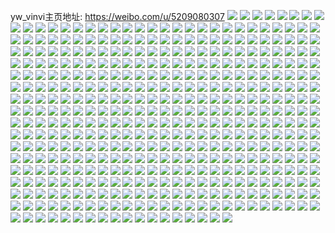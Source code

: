 yw_vinvi主页地址: https://weibo.com/u/5209080307 
![](https://wx4.sinaimg.cn/mw2000/005GwLKjly1h95xe9ei0hj30uk6cx1l0.jpg) 
![](https://wx4.sinaimg.cn/mw2000/005GwLKjly1h95xfdhekcj32c03401kz.jpg) 
![](https://wx4.sinaimg.cn/mw2000/005GwLKjly1h95xf1c17dj31sc2ds7wi.jpg) 
![](https://wx4.sinaimg.cn/mw2000/005GwLKjly1h95xf4k4n6j33402c0kjn.jpg) 
![](https://wx4.sinaimg.cn/mw2000/005GwLKjly1h95xf64nfpj323u2t41ky.jpg) 
![](https://wx4.sinaimg.cn/mw2000/005GwLKjly1h95xf9eo47j324i2u04qq.jpg) 
![](https://wx4.sinaimg.cn/mw2000/005GwLKjly1h95xh2mxsqj32c0340kjm.jpg) 
![](https://wx4.sinaimg.cn/mw2000/005GwLKjly1h92dekl23pj30yi22ok9l.jpg) 
![](https://wx4.sinaimg.cn/mw2000/005GwLKjly1h91ztafeq7j31400u01b9.jpg) 
![](https://wx4.sinaimg.cn/mw2000/005GwLKjly1h91to54nexj30yi22oanz.jpg) 
![](https://wx4.sinaimg.cn/mw2000/005GwLKjly1h8v9ncc8gbj30u00qy166.jpg) 
![](https://wx4.sinaimg.cn/mw2000/005GwLKjly1h8t997jvv1j30ty0wrq61.jpg) 
![](https://wx4.sinaimg.cn/mw2000/005GwLKjly1h8oo6saip1j30yi22onbw.jpg) 
![](https://wx4.sinaimg.cn/mw2000/005GwLKjly1h8oo6t1gn0j30yi22ok51.jpg) 
![](https://wx4.sinaimg.cn/mw2000/005GwLKjly1h8oo6uuw1fj30yi22otnb.jpg) 
![](https://wx4.sinaimg.cn/mw2000/005GwLKjly1h8oo6u39q6j30yi22o7p0.jpg) 
![](https://wx4.sinaimg.cn/mw2000/005GwLKjly1h8mb4joc2kj30yi22oe21.jpg) 
![](https://wx4.sinaimg.cn/mw2000/005GwLKjly1h8mb5cqsecj317c0jhdmu.jpg) 
![](https://wx4.sinaimg.cn/mw2000/005GwLKjly1h8jthp1n3cj30yi22onfl.jpg) 
![](https://wx4.sinaimg.cn/mw2000/005GwLKjly1h8jlm7u719j30yi2dctjn.jpg) 
![](https://wx4.sinaimg.cn/mw2000/005GwLKjly1h8iwyxxrnmj30k00zk0y6.jpg) 
![](https://wx4.sinaimg.cn/mw2000/005GwLKjly1h8ixqcrxf6j30w616wna4.jpg) 
![](https://wx4.sinaimg.cn/mw2000/005GwLKjly1h8ixo06ullj32512pg4qq.jpg) 
![](https://wx4.sinaimg.cn/mw2000/005GwLKjly1h8h6jg01nkj30yi22owzn.jpg) 
![](https://wx4.sinaimg.cn/mw2000/005GwLKjly1h8d2b6zx3wj30yi22ohdu.jpg) 
![](https://wx4.sinaimg.cn/mw2000/005GwLKjly1h8d2c5y3iqj30yi22okjl.jpg) 
![](https://wx4.sinaimg.cn/mw2000/005GwLKjly1h8d2bla5sxj30yi22onpd.jpg) 
![](https://wx4.sinaimg.cn/mw2000/005GwLKjly1h8d2dthh9mj30yi22o4qq.jpg) 
![](https://wx4.sinaimg.cn/mw2000/005GwLKjly1h8d2er8ougj30yi22o4qp.jpg) 
![](https://wx4.sinaimg.cn/mw2000/005GwLKjly1h8d2f9ljzuj30yi22o7wh.jpg) 
![](https://wx4.sinaimg.cn/mw2000/005GwLKjly1h8bgiqtjm3j30yi22oqpa.jpg) 
![](https://wx4.sinaimg.cn/mw2000/005GwLKjly1h8ajirdharj30yi22o7m0.jpg) 
![](https://wx4.sinaimg.cn/mw2000/005GwLKjly1h89f0yq7n5j344r2syb2f.jpg) 
![](https://wx4.sinaimg.cn/mw2000/005GwLKjly1h89dy6eeeuj30yi0j2wo2.jpg) 
![](https://wx4.sinaimg.cn/mw2000/005GwLKjly1h89dy6qfaej30yi0j2q91.jpg) 
![](https://wx4.sinaimg.cn/mw2000/005GwLKjly1h89dy72q5mj30na0il0wg.jpg) 
![](https://wx4.sinaimg.cn/mw2000/005GwLKjly1h89evodpi3j32021vznpd.jpg) 
![](https://wx4.sinaimg.cn/mw2000/005GwLKjly1h89ewo38zzj34mo3344qv.jpg) 
![](https://wx4.sinaimg.cn/mw2000/005GwLKjly1h88e4potf2j31400u0dw4.jpg) 
![](https://wx4.sinaimg.cn/mw2000/005GwLKjly1h88e4iptv3j32c03404qr.jpg) 
![](https://wx4.sinaimg.cn/mw2000/005GwLKjly1h86w5n4307j32c0340nph.jpg) 
![](https://wx4.sinaimg.cn/mw2000/005GwLKjly1h86ri7zmuxj32c0340u10.jpg) 
![](https://wx4.sinaimg.cn/mw2000/005GwLKjly1h86riyqft9j32c0340x6s.jpg) 
![](https://wx4.sinaimg.cn/mw2000/005GwLKjly1h86rihyh5aj32c0340kjm.jpg) 
![](https://wx4.sinaimg.cn/mw2000/005GwLKjly1h86rkekiaej32c0340b2d.jpg) 
![](https://wx4.sinaimg.cn/mw2000/005GwLKjly1h86rjmlw1uj32c0340qv8.jpg) 
![](https://wx4.sinaimg.cn/mw2000/005GwLKjly1h86vgsn4muj30u01407cx.jpg) 
![](https://wx4.sinaimg.cn/mw2000/005GwLKjly1h84i0g9r0xj31400u0dl1.jpg) 
![](https://wx4.sinaimg.cn/mw2000/005GwLKjly1h82jcawqp5j32dc35sb2a.jpg) 
![](https://wx4.sinaimg.cn/mw2000/005GwLKjly1h82je2kg3pj30u01hj13e.jpg) 
![](https://wx4.sinaimg.cn/mw2000/005GwLKjly1h82k7vkhpij30u01sxwky.jpg) 
![](https://wx4.sinaimg.cn/mw2000/005GwLKjly1h82jcnd41yj30yi22o1f8.jpg) 
![](https://wx4.sinaimg.cn/mw2000/005GwLKjly1h82khmmqr5j30yi22odyp.jpg) 
![](https://wx4.sinaimg.cn/mw2000/005GwLKjly1h82jcp4qkzj30yi0j8dlk.jpg) 
![](https://wx4.sinaimg.cn/mw2000/005GwLKjly1h824apcf9uj30u01sxtfo.jpg) 
![](https://wx4.sinaimg.cn/mw2000/005GwLKjly1h81k49olyij30yi22ox6p.jpg) 
![](https://wx4.sinaimg.cn/mw2000/005GwLKjly1h81k45bkd0j30yi22ox6p.jpg) 
![](https://wx4.sinaimg.cn/mw2000/005GwLKjly1h81k45uijxj30yi0nkq8f.jpg) 
![](https://wx4.sinaimg.cn/mw2000/005GwLKjly1h81k411halj30yi1czjxv.jpg) 
![](https://wx4.sinaimg.cn/mw2000/005GwLKjly1h815mfuvyvj30yi22onaz.jpg) 
![](https://wx4.sinaimg.cn/mw2000/005GwLKjly1h815imbo49j30pk1ej7wh.jpg) 
![](https://wx4.sinaimg.cn/mw2000/005GwLKjly1h815iixiscj30sp1uxx6p.jpg) 
![](https://wx4.sinaimg.cn/mw2000/005GwLKjly1h815md14sgj30yi0bsq60.jpg) 
![](https://wx4.sinaimg.cn/mw2000/005GwLKjly1h7ppxj9zgbj31ul2zrnpd.jpg) 
![](https://wx4.sinaimg.cn/mw2000/005GwLKjly1h72pljl5oqj32c0340dvx.jpg) 
![](https://wx4.sinaimg.cn/mw2000/005GwLKjly1h6wygdctr7j30yi22o7jz.jpg) 
![](https://wx4.sinaimg.cn/mw2000/005GwLKjly1h6wygcricnj30u00hvad3.jpg) 
![](https://wx4.sinaimg.cn/mw2000/005GwLKjly1h6sa52b5a9j336c2bkx6r.jpg) 
![](https://wx4.sinaimg.cn/mw2000/005GwLKjly1h6sa5h5dluj336b2aikjn.jpg) 
![](https://wx4.sinaimg.cn/mw2000/005GwLKjly1h6sa5otbk1j336c2haaoc.jpg) 
![](https://wx4.sinaimg.cn/mw2000/005GwLKjly1h6sa5va23yj336b2jcqv7.jpg) 
![](https://wx4.sinaimg.cn/mw2000/005GwLKjly1h6sa63m2z4j336b2fsgwv.jpg) 
![](https://wx4.sinaimg.cn/mw2000/005GwLKjly1h6sa69025zj324836c7wj.jpg) 
![](https://wx4.sinaimg.cn/mw2000/005GwLKjly1h6re7k5xuej34mo334nph.jpg) 
![](https://wx4.sinaimg.cn/mw2000/005GwLKjly1h6re7gywjvj33344mob2c.jpg) 
![](https://wx4.sinaimg.cn/mw2000/005GwLKjly1h6re8e0l2jj30u0140gnn.jpg) 
![](https://wx4.sinaimg.cn/mw2000/005GwLKjly1h6re8254sgj32c0340x6q.jpg) 
![](https://wx4.sinaimg.cn/mw2000/005GwLKjly1h6qo2pxl3dj336b25cb2b.jpg) 
![](https://wx4.sinaimg.cn/mw2000/005GwLKjly1h6qo2jg4t3j31sc2dsn7e.jpg) 
![](https://wx4.sinaimg.cn/mw2000/005GwLKjly1h6qo2m6zwqj33344mox6r.jpg) 
![](https://wx4.sinaimg.cn/mw2000/005GwLKjly1h64wg0ay13j30yi22onf0.jpg) 
![](https://wx4.sinaimg.cn/mw2000/005GwLKjly1h645g4vd9aj30u01400vj.jpg) 
![](https://wx4.sinaimg.cn/mw2000/005GwLKjly1h645edyegyj31o0280q6m.jpg) 
![](https://wx4.sinaimg.cn/mw2000/005GwLKjly1h645eeof1mj32801o07wh.jpg) 
![](https://wx4.sinaimg.cn/mw2000/005GwLKjly1h645gt7976j31400u0jvq.jpg) 
![](https://wx4.sinaimg.cn/mw2000/005GwLKjly1h645ekyk4yj323u35stg8.jpg) 
![](https://wx4.sinaimg.cn/mw2000/005GwLKjly1h645hlig8pj31400u0n9e.jpg) 
![](https://wx4.sinaimg.cn/mw2000/005GwLKjly1h63tnfbr37j31be0zk7ky.jpg) 
![](https://wx4.sinaimg.cn/mw2000/005GwLKjly1h63tnyue2mj33402c0x6s.jpg) 
![](https://wx4.sinaimg.cn/mw2000/005GwLKjly1h63toe8v9zj32801o0ajk.jpg) 
![](https://wx4.sinaimg.cn/mw2000/005GwLKjly1h63topwdblj34mo334hdt.jpg) 
![](https://wx4.sinaimg.cn/mw2000/005GwLKjly1h63tow636wj33344mokjq.jpg) 
![](https://wx4.sinaimg.cn/mw2000/005GwLKjly1h63toy1llij324836cgry.jpg) 
![](https://wx4.sinaimg.cn/mw2000/005GwLKjly1h63tp3ijncj32c03404qp.jpg) 
![](https://wx4.sinaimg.cn/mw2000/005GwLKjly1h5yeqtf12dj30q11g10td.jpg) 
![](https://wx4.sinaimg.cn/mw2000/005GwLKjly1h5wy4qr3w9j31o02you0x.jpg) 
![](https://wx4.sinaimg.cn/mw2000/005GwLKjly1h5uxr40wa1j32ds1scnpd.jpg) 
![](https://wx4.sinaimg.cn/mw2000/005GwLKjly1h5uxr57frqj32ds1sc1kx.jpg) 
![](https://wx4.sinaimg.cn/mw2000/005GwLKjly1h5uxr6tcayj32ds1scnpd.jpg) 
![](https://wx4.sinaimg.cn/mw2000/005GwLKjly1h5uxr8i97xj32ds1scqv5.jpg) 
![](https://wx4.sinaimg.cn/mw2000/005GwLKjly1h5trh47duyj30tw1mpjxu.jpg) 
![](https://wx4.sinaimg.cn/mw2000/005GwLKjly1h5tr8d8rt7j30u01d4498.jpg) 
![](https://wx4.sinaimg.cn/mw2000/005GwLKjly1h5tr8zz4ovj31jk15pdv5.jpg) 
![](https://wx4.sinaimg.cn/mw2000/005GwLKjly1h5tr9ghd8oj30u0140wpu.jpg) 
![](https://wx4.sinaimg.cn/mw2000/005GwLKjly1h5tgcznev5j31o02yokjl.jpg) 
![](https://wx4.sinaimg.cn/mw2000/005GwLKjly1h5sa0acyhcj30pg0zutcq.jpg) 
![](https://wx4.sinaimg.cn/mw2000/005GwLKjly1h5nw4u7dz6j32c0340b2c.jpg) 
![](https://wx4.sinaimg.cn/mw2000/005GwLKjly1h5jda7t77aj32c0340npf.jpg) 
![](https://wx4.sinaimg.cn/mw2000/005GwLKjly1h5i4if58qjj30u01hcqdy.jpg) 
![](https://wx4.sinaimg.cn/mw2000/005GwLKjly1h5hjrmep0pj30yi22okjl.jpg) 
![](https://wx4.sinaimg.cn/mw2000/005GwLKjgy1h5eu47gs8uj32801o0tva.jpg) 
![](https://wx4.sinaimg.cn/mw2000/005GwLKjgy1h5eu48pb43j32801o04qp.jpg) 
![](https://wx4.sinaimg.cn/mw2000/005GwLKjgy1h5eu4bm5cvj32801o04px.jpg) 
![](https://wx4.sinaimg.cn/mw2000/005GwLKjgy1h5eu49p80tj32801o0b29.jpg) 
![](https://wx4.sinaimg.cn/mw2000/005GwLKjgy1h5eu468q33j32yi1d81kx.jpg) 
![](https://wx4.sinaimg.cn/mw2000/005GwLKjgy1h5eu4alwmxj32801o0no0.jpg) 
![](https://wx4.sinaimg.cn/mw2000/005GwLKjgy1h5eu4d2m92j32yo1o0qv5.jpg) 
![](https://wx4.sinaimg.cn/mw2000/005GwLKjly1h52ouygy19j30yi22oaqw.jpg) 
![](https://wx4.sinaimg.cn/mw2000/005GwLKjly1h52oux76krj30yi22oapw.jpg) 
![](https://wx4.sinaimg.cn/mw2000/005GwLKjly1h50m9y7pv5j30yi22o1dl.jpg) 
![](https://wx4.sinaimg.cn/mw2000/005GwLKjly1h50m9zu3o6j30yi22oauy.jpg) 
![](https://wx4.sinaimg.cn/mw2000/005GwLKjly1h50ggidz1dj30tz14un4l.jpg) 
![](https://wx4.sinaimg.cn/mw2000/005GwLKjly1h4yheyrn8xj334023fe83.jpg) 
![](https://wx4.sinaimg.cn/mw2000/005GwLKjly1h4yhewrcclj32c0340u0y.jpg) 
![](https://wx4.sinaimg.cn/mw2000/005GwLKjly1h4yhfa1q9mj33402c0b2c.jpg) 
![](https://wx4.sinaimg.cn/mw2000/005GwLKjly1h4yhf1427pj33402c0qv7.jpg) 
![](https://wx4.sinaimg.cn/mw2000/005GwLKjly1h4yhiyd09hj30mi0rwgs2.jpg) 
![](https://wx4.sinaimg.cn/mw2000/005GwLKjly1h4yhfcdl8yj323h313b2a.jpg) 
![](https://wx4.sinaimg.cn/mw2000/005GwLKjly1h4vll66rnzj30yi22o7wi.jpg) 
![](https://wx4.sinaimg.cn/mw2000/005GwLKjly1h4kao6igjfj30yi22onja.jpg) 
![](https://wx4.sinaimg.cn/mw2000/005GwLKjly1h4kao7whe2j30yi22ox1o.jpg) 
![](https://wx4.sinaimg.cn/mw2000/005GwLKjly1h4gv4sb678j30yi22oawy.jpg) 
![](https://wx4.sinaimg.cn/mw2000/005GwLKjgy1h3vb8nbd0wj33402c0npe.jpg) 
![](https://wx4.sinaimg.cn/mw2000/005GwLKjgy1h3ksvoekebj32c033yb2a.jpg) 
![](https://wx4.sinaimg.cn/mw2000/005GwLKjgy1h3kssompvlj311o0qsto6.jpg) 
![](https://wx4.sinaimg.cn/mw2000/005GwLKjgy1h3kssaoxmsj30ri0sgk18.jpg) 
![](https://wx4.sinaimg.cn/mw2000/005GwLKjgy1h3ksofkp2zj32c033yb2a.jpg) 
![](https://wx4.sinaimg.cn/mw2000/005GwLKjgy1h3ksrjzdkvj31qc182hdt.jpg) 
![](https://wx4.sinaimg.cn/mw2000/005GwLKjgy1h3ksm1cy4cj31sc2dskjl.jpg) 
![](https://wx4.sinaimg.cn/mw2000/005GwLKjgy1h3ksm4e5boj31v02hchdu.jpg) 
![](https://wx4.sinaimg.cn/mw2000/005GwLKjgy1h3ksmam6w3j31sc2ds4qq.jpg) 
![](https://wx4.sinaimg.cn/mw2000/005GwLKjgy1h3ksmd9d4mj31v02hckjm.jpg) 
![](https://wx4.sinaimg.cn/mw2000/005GwLKjgy1h3ksmjie8kj33402bykjn.jpg) 
![](https://wx4.sinaimg.cn/mw2000/005GwLKjgy1h3ksmo1gavj32c03404qq.jpg) 
![](https://wx4.sinaimg.cn/mw2000/005GwLKjgy1h3ksmqx1coj30yi22o7wi.jpg) 
![](https://wx4.sinaimg.cn/mw2000/005GwLKjgy1h3ksmt1ivcj30yi22o4qq.jpg) 
![](https://wx4.sinaimg.cn/mw2000/005GwLKjgy1h3ksmvgby6j32c0340kjm.jpg) 
![](https://wx4.sinaimg.cn/mw2000/005GwLKjly1h34rlangsnj30yi22o4qp.jpg) 
![](https://wx4.sinaimg.cn/mw2000/005GwLKjly1h32fdi5y2oj30yi22o1bi.jpg) 
![](https://wx4.sinaimg.cn/mw2000/005GwLKjly1h2t1l5rj03j30yi22onk9.jpg) 
![](https://wx4.sinaimg.cn/mw2000/005GwLKjly1h2t1l1pq3fj30yi22o7k5.jpg) 
![](https://wx4.sinaimg.cn/mw2000/005GwLKjly1h2t1l2oki0j30yi22oapl.jpg) 
![](https://wx4.sinaimg.cn/mw2000/005GwLKjly1h2t1l3sylfj30yi22oaqx.jpg) 
![](https://wx4.sinaimg.cn/mw2000/005GwLKjly1h2mrbl120zj30tw1ey125.jpg) 
![](https://wx4.sinaimg.cn/mw2000/005GwLKjly1h2mr8ddyd9j30u01sxdp9.jpg) 
![](https://wx4.sinaimg.cn/mw2000/005GwLKjly1h2mr8euj38j30u01sxh8i.jpg) 
![](https://wx4.sinaimg.cn/mw2000/005GwLKjly1h2mqzg0qnnj30u0190n70.jpg) 
![](https://wx4.sinaimg.cn/mw2000/005GwLKjly1h2mqwavfxwj333z2liqv6.jpg) 
![](https://wx4.sinaimg.cn/mw2000/005GwLKjly1h2mqwdh0f5j334022okjm.jpg) 
![](https://wx4.sinaimg.cn/mw2000/005GwLKjly1h2mqwfz5vjj31te3404qq.jpg) 
![](https://wx4.sinaimg.cn/mw2000/005GwLKjly1h2mqwikk59j322o340hdu.jpg) 
![](https://wx4.sinaimg.cn/mw2000/005GwLKjly1h2mqwlfgsmj322o340hdu.jpg) 
![](https://wx4.sinaimg.cn/mw2000/005GwLKjly1h2mqvw02jij31gw0u019p.jpg) 
![](https://wx4.sinaimg.cn/mw2000/005GwLKjly1h2mqzgsj1yj30u01907gt.jpg) 
![](https://wx4.sinaimg.cn/mw2000/005GwLKjly1h2mr493w13j30mi0u0q9e.jpg) 
![](https://wx4.sinaimg.cn/mw2000/005GwLKjly1h2mqw5m5w1j32c03404qr.jpg) 
![](https://wx4.sinaimg.cn/mw2000/005GwLKjly1h2mr4aenr7j318w0tywsm.jpg) 
![](https://wx4.sinaimg.cn/mw2000/005GwLKjly1h2iofybikoj33k02o0qv9.jpg) 
![](https://wx4.sinaimg.cn/mw2000/005GwLKjly1h2iowqbgpaj32ds1sgkjl.jpg) 
![](https://wx4.sinaimg.cn/mw2000/005GwLKjly1h2iouvq8ffj32ds1sge81.jpg) 
![](https://wx4.sinaimg.cn/mw2000/005GwLKjly1h2iofztgyqj32c0340u0x.jpg) 
![](https://wx4.sinaimg.cn/mw2000/005GwLKjly1h2b7vtxfcpj334022onpe.jpg) 
![](https://wx4.sinaimg.cn/mw2000/005GwLKjly1h29b47m199j334022o1ky.jpg) 
![](https://wx4.sinaimg.cn/mw2000/005GwLKjly1h29b0g4memj334022oqv7.jpg) 
![](https://wx4.sinaimg.cn/mw2000/005GwLKjly1h29b0irbt9j334022ou0z.jpg) 
![](https://wx4.sinaimg.cn/mw2000/005GwLKjly1h29b309t42j334022okjn.jpg) 
![](https://wx4.sinaimg.cn/mw2000/005GwLKjly1h29b0o8e1uj334022ou0z.jpg) 
![](https://wx4.sinaimg.cn/mw2000/005GwLKjly1h29b0quzedj334022ox6r.jpg) 
![](https://wx4.sinaimg.cn/mw2000/005GwLKjly1h29b0tk96cj334022ou0z.jpg) 
![](https://wx4.sinaimg.cn/mw2000/005GwLKjly1h29b0bvnewj334022ou0z.jpg) 
![](https://wx4.sinaimg.cn/mw2000/005GwLKjly1h29b0wapr0j334022ox6r.jpg) 
![](https://wx4.sinaimg.cn/mw2000/005GwLKjly1h29b12tfktj334022oqv7.jpg) 
![](https://wx4.sinaimg.cn/mw2000/005GwLKjly1h29b0yqk3sj334022oqv7.jpg) 
![](https://wx4.sinaimg.cn/mw2000/005GwLKjly1h29b10q3nfj334022oqv7.jpg) 
![](https://wx4.sinaimg.cn/mw2000/005GwLKjly1h25myccev4j322n22oqv5.jpg) 
![](https://wx4.sinaimg.cn/mw2000/005GwLKjly1h25mypixb2j3334334b2d.jpg) 
![](https://wx4.sinaimg.cn/mw2000/005GwLKjly1h25mydfenxj322n22okjl.jpg) 
![](https://wx4.sinaimg.cn/mw2000/005GwLKjly1h25myajtlij32gr2gr7wi.jpg) 
![](https://wx4.sinaimg.cn/mw2000/005GwLKjly1h25myh8nw8j334022ohdv.jpg) 
![](https://wx4.sinaimg.cn/mw2000/005GwLKjly1h25myeqwfpj324n24n4qq.jpg) 
![](https://wx4.sinaimg.cn/mw2000/005GwLKjly1h25myi5b68j31t31t4b29.jpg) 
![](https://wx4.sinaimg.cn/mw2000/005GwLKjly1h25myrfufsj32f32f3e82.jpg) 
![](https://wx4.sinaimg.cn/mw2000/005GwLKjly1h25mylbnvqj33343341l1.jpg) 
![](https://wx4.sinaimg.cn/mw2000/005GwLKjly1h25myne17oj322n22okjm.jpg) 
![](https://wx4.sinaimg.cn/mw2000/005GwLKjly1h20wi07uaij31jk15otsa.jpg) 
![](https://wx4.sinaimg.cn/mw2000/005GwLKjly1h1viacxlzgj30tz0n377v.jpg) 
![](https://wx4.sinaimg.cn/mw2000/005GwLKjly1h1tccbv607j30u01sxndi.jpg) 
![](https://wx4.sinaimg.cn/mw2000/005GwLKjly1h1tbz2o2xsj30tz0c9n14.jpg) 
![](https://wx4.sinaimg.cn/mw2000/005GwLKjly1h1tc07xwsuj30sz07t756.jpg) 
![](https://wx4.sinaimg.cn/mw2000/005GwLKjly1h1su738kkrj30yi15cq7w.jpg) 
![](https://wx4.sinaimg.cn/mw2000/005GwLKjly1h1su72c46vj30yi0kg40k.jpg) 
![](https://wx4.sinaimg.cn/mw2000/005GwLKjly1h1qxpavrv0j32c0340npd.jpg) 
![](https://wx4.sinaimg.cn/mw2000/005GwLKjly1h1qxp8bmzvj32c0340b2a.jpg) 
![](https://wx4.sinaimg.cn/mw2000/005GwLKjly1h1qxpbk1wjj30yi1pcgva.jpg) 
![](https://wx4.sinaimg.cn/mw2000/005GwLKjly1h1qxpbyo2yj30rz1dqqai.jpg) 
![](https://wx4.sinaimg.cn/mw2000/005GwLKjly1h1mc4i05ivj30yi22oqi7.jpg) 
![](https://wx4.sinaimg.cn/mw2000/005GwLKjly1h1js8595xsj334022ox6q.jpg) 
![](https://wx4.sinaimg.cn/mw2000/005GwLKjly1h1js99tvuvj334022ou0y.jpg) 
![](https://wx4.sinaimg.cn/mw2000/005GwLKjly1h1js988bsqj334022ox6q.jpg) 
![](https://wx4.sinaimg.cn/mw2000/005GwLKjly1h1js8aoe60j334022oqv6.jpg) 
![](https://wx4.sinaimg.cn/mw2000/005GwLKjly1h1js8c1rcyj334022oqv6.jpg) 
![](https://wx4.sinaimg.cn/mw2000/005GwLKjly1h1js83ko7lj334022ou0y.jpg) 
![](https://wx4.sinaimg.cn/mw2000/005GwLKjly1h1jsbh8hcsj322o22oqv5.jpg) 
![](https://wx4.sinaimg.cn/mw2000/005GwLKjly1h1jsbibimpj322o22okjl.jpg) 
![](https://wx4.sinaimg.cn/mw2000/005GwLKjly1h1jsl626ocj322o22okjl.jpg) 
![](https://wx4.sinaimg.cn/mw2000/005GwLKjly1h1ebxvgj76j33vp3341l1.jpg) 
![](https://wx4.sinaimg.cn/mw2000/005GwLKjly1h1ebxxrj5pj32pa3341l0.jpg) 
![](https://wx4.sinaimg.cn/mw2000/005GwLKjly1h1eby0ne9fj33sz3337wl.jpg) 
![](https://wx4.sinaimg.cn/mw2000/005GwLKjly1h1ebxsow10j32wa2g3hdv.jpg) 
![](https://wx4.sinaimg.cn/mw2000/005GwLKjly1h1ec0xi77qj34mo334b2f.jpg) 
![](https://wx4.sinaimg.cn/mw2000/005GwLKjly1h1ec0tuz0ej34mo334kjr.jpg) 
![](https://wx4.sinaimg.cn/mw2000/005GwLKjly1h1ec1pyq5aj33402c0x6q.jpg) 
![](https://wx4.sinaimg.cn/mw2000/005GwLKjly1h1ec2z1j6aj34mo3341l0.jpg) 
![](https://wx4.sinaimg.cn/mw2000/005GwLKjly1h1ec34e9y9j33344mo1l1.jpg) 
![](https://wx4.sinaimg.cn/mw2000/005GwLKjly1h1ec377z08j33344mo4qs.jpg) 
![](https://wx4.sinaimg.cn/mw2000/005GwLKjly1h1d70fmo6bj30u01t00zf.jpg) 
![](https://wx4.sinaimg.cn/mw2000/005GwLKjly1h1d79wg2pnj30u01sxth6.jpg) 
![](https://wx4.sinaimg.cn/mw2000/005GwLKjly1h1d7ao86yyj30u01sxq8w.jpg) 
![](https://wx4.sinaimg.cn/mw2000/005GwLKjly1h1d7anwkyzj30u01sx46y.jpg) 
![](https://wx4.sinaimg.cn/mw2000/005GwLKjly1h1d7av5f4fj30u01sxtmk.jpg) 
![](https://wx4.sinaimg.cn/mw2000/005GwLKjly1h1d7ba0nm1j313u0tu7pt.jpg) 
![](https://wx4.sinaimg.cn/mw2000/005GwLKjly1h1d70brs22j32c0340qv6.jpg) 
![](https://wx4.sinaimg.cn/mw2000/005GwLKjly1h18g4zpjjaj30yi0ueaeo.jpg) 
![](https://wx4.sinaimg.cn/mw2000/005GwLKjly1h15k4hgmkbj30u0140jv9.jpg) 
![](https://wx4.sinaimg.cn/mw2000/005GwLKjly1h152rtw45ij30yi22owss.jpg) 
![](https://wx4.sinaimg.cn/mw2000/005GwLKjly1h13tp3gpu1j30u01sxwn5.jpg) 
![](https://wx4.sinaimg.cn/mw2000/005GwLKjly1h13i4wi0g2j33402c0u0y.jpg) 
![](https://wx4.sinaimg.cn/mw2000/005GwLKjly1h12tng4hpyj322o340x6p.jpg) 
![](https://wx4.sinaimg.cn/mw2000/005GwLKjly1h12tnho9smj322o340x6p.jpg) 
![](https://wx4.sinaimg.cn/mw2000/005GwLKjly1h12t7xle4aj30yi22ohdt.jpg) 
![](https://wx4.sinaimg.cn/mw2000/005GwLKjly1h12nxy1mo0j32c0340x6q.jpg) 
![](https://wx4.sinaimg.cn/mw2000/005GwLKjly1h10g2k2s5uj30yi22ots4.jpg) 
![](https://wx4.sinaimg.cn/mw2000/005GwLKjly1h108698w0rj30u01sx7b0.jpg) 
![](https://wx4.sinaimg.cn/mw2000/005GwLKjly1h0zumot5t8j30yi22oqln.jpg) 
![](https://wx4.sinaimg.cn/mw2000/005GwLKjly1h0xfb6i1p8j322o340npe.jpg) 
![](https://wx4.sinaimg.cn/mw2000/005GwLKjly1h0xfb80f25j322o340qv6.jpg) 
![](https://wx4.sinaimg.cn/mw2000/005GwLKjly1h0xfb53er7j33344moqv8.jpg) 
![](https://wx4.sinaimg.cn/mw2000/005GwLKjly1h0xfb99hg8j334022ob2a.jpg) 
![](https://wx4.sinaimg.cn/mw2000/005GwLKjly1h0xfc1gv3rj334022o4qr.jpg) 
![](https://wx4.sinaimg.cn/mw2000/005GwLKjly1h0xfbcb4vaj334022ox6q.jpg) 
![](https://wx4.sinaimg.cn/mw2000/005GwLKjly1h0xfbek6b5j322o340b2b.jpg) 
![](https://wx4.sinaimg.cn/mw2000/005GwLKjly1h0xfbggb4xj322o340x6q.jpg) 
![](https://wx4.sinaimg.cn/mw2000/005GwLKjly1h0xfbi6bv1j334022oqv6.jpg) 
![](https://wx4.sinaimg.cn/mw2000/005GwLKjly1h0xfbjuo7mj334022oqv6.jpg) 
![](https://wx4.sinaimg.cn/mw2000/005GwLKjly1h0xfblldo5j322o340x6q.jpg) 
![](https://wx4.sinaimg.cn/mw2000/005GwLKjly1h0xfbnpec2j334022ou0y.jpg) 
![](https://wx4.sinaimg.cn/mw2000/005GwLKjly1h0xfb2lb0bj334022o1kz.jpg) 
![](https://wx4.sinaimg.cn/mw2000/005GwLKjly1h0xfbpb8l8j322o340qv6.jpg) 
![](https://wx4.sinaimg.cn/mw2000/005GwLKjly1h0xfbqo0nuj322o340npe.jpg) 
![](https://wx4.sinaimg.cn/mw2000/005GwLKjly1h0xfbtt6byj322o340x6q.jpg) 
![](https://wx4.sinaimg.cn/mw2000/005GwLKjly1h0xfg5y89hj34mo334hdx.jpg) 
![](https://wx4.sinaimg.cn/mw2000/005GwLKjly1h0xfbxj2uqj34mo3344qu.jpg) 
![](https://wx4.sinaimg.cn/mw2000/005GwLKjly1h0vspsrwnmj30pm1sx7ax.jpg) 
![](https://wx4.sinaimg.cn/mw2000/005GwLKjly1h0vsqsuybhj30q30xrdjw.jpg) 
![](https://wx4.sinaimg.cn/mw2000/005GwLKjly1h0t1cy2vuyj31401hcdzq.jpg) 
![](https://wx4.sinaimg.cn/mw2000/005GwLKjly1h0t1cyzbf9j30rs6fi7wh.jpg) 
![](https://wx4.sinaimg.cn/mw2000/005GwLKjly1h0t1czsd4aj30rs2bcdu1.jpg) 
![](https://wx4.sinaimg.cn/mw2000/005GwLKjly1h0t1d08082j30xc18g49z.jpg) 
![](https://wx4.sinaimg.cn/mw2000/005GwLKjly1h0t1d0qu6rj31n818g4ak.jpg) 
![](https://wx4.sinaimg.cn/mw2000/005GwLKjly1h0t1d1hmf1j30rs7joe81.jpg) 
![](https://wx4.sinaimg.cn/mw2000/005GwLKjly1h0t1d2ez09j30xc18gapm.jpg) 
![](https://wx4.sinaimg.cn/mw2000/005GwLKjly1h0t1d2uz44j31o0140nev.jpg) 
![](https://wx4.sinaimg.cn/mw2000/005GwLKjly1h0t1d3alvaj31401hcws6.jpg) 
![](https://wx4.sinaimg.cn/mw2000/005GwLKjly1h0t1cxgyqnj318g1n8k22.jpg) 
![](https://wx4.sinaimg.cn/mw2000/005GwLKjly1h0t1d46kjtj31n818ggwr.jpg) 
![](https://wx4.sinaimg.cn/mw2000/005GwLKjly1h0t1d4yuo4j312m140q80.jpg) 
![](https://wx4.sinaimg.cn/mw2000/005GwLKjly1h0t1d5cvtpj318g1n8wop.jpg) 
![](https://wx4.sinaimg.cn/mw2000/005GwLKjly1h0t1d5rohwj30zk0zk10a.jpg) 
![](https://wx4.sinaimg.cn/mw2000/005GwLKjly1h0s86lccsnj33402c01kz.jpg) 
![](https://wx4.sinaimg.cn/mw2000/005GwLKjly1h0s4ypxxzqj33402c07wk.jpg) 
![](https://wx4.sinaimg.cn/mw2000/005GwLKjly1h0rpns61v1j30ye0tqn6y.jpg) 
![](https://wx4.sinaimg.cn/mw2000/005GwLKjly1h0rpnrlvasj313u0tuany.jpg) 
![](https://wx4.sinaimg.cn/mw2000/005GwLKjly1h0o4xlc38kj30tp0cbtc9.jpg) 
![](https://wx4.sinaimg.cn/mw2000/005GwLKjly1h0lc1tfac1j30yi22o7gq.jpg) 
![](https://wx4.sinaimg.cn/mw2000/005GwLKjly1h0lc1u5u6hj30yi22odsi.jpg) 
![](https://wx4.sinaimg.cn/mw2000/005GwLKjly1h0lc1xur60j30yi22ohdt.jpg) 
![](https://wx4.sinaimg.cn/mw2000/005GwLKjly1h0lc1zaanbj31sc2dskjm.jpg) 
![](https://wx4.sinaimg.cn/mw2000/005GwLKjly1h0lc21dsfej31sc2dsx6q.jpg) 
![](https://wx4.sinaimg.cn/mw2000/005GwLKjly1h0lc22ugsuj31sc2dsnpe.jpg) 
![](https://wx4.sinaimg.cn/mw2000/005GwLKjly1h0lc242fryj31sc24yu0x.jpg) 
![](https://wx4.sinaimg.cn/mw2000/005GwLKjly1h0kttspff7j30yi22oavi.jpg) 
![](https://wx4.sinaimg.cn/mw2000/005GwLKjly1h0ktu55q5yj30tz0mi7d3.jpg) 
![](https://wx4.sinaimg.cn/mw2000/005GwLKjly1h0inham1ikj319k1tk4qp.jpg) 
![](https://wx4.sinaimg.cn/mw2000/005GwLKjly1h0ewgpqj6fj34mo3347wk.jpg) 
![](https://wx4.sinaimg.cn/mw2000/005GwLKjly1h0ewgrsyfkj33344mob2c.jpg) 
![](https://wx4.sinaimg.cn/mw2000/005GwLKjly1h0ewgtyn6bj33344mob2d.jpg) 
![](https://wx4.sinaimg.cn/mw2000/005GwLKjly1h0brgbjy08j30yi22owzf.jpg) 
![](https://wx4.sinaimg.cn/mw2000/005GwLKjly1h07j6hpxjzj32c03407wj.jpg) 
![](https://wx4.sinaimg.cn/mw2000/005GwLKjly1h07j6jasapj32c0340qv6.jpg) 
![](https://wx4.sinaimg.cn/mw2000/005GwLKjly1h07j6kbaahj30tz0mi7e4.jpg) 
![](https://wx4.sinaimg.cn/mw2000/005GwLKjly1h072mt1s39j32c03404qq.jpg) 
![](https://wx4.sinaimg.cn/mw2000/005GwLKjly1h06cqxwso3j30u01sw4bl.jpg) 
![](https://wx4.sinaimg.cn/mw2000/005GwLKjly1h06cqwfflxj30yi22ona0.jpg) 
![](https://wx4.sinaimg.cn/mw2000/005GwLKjly1h06cqx2bahj30yi22oqfy.jpg) 
![](https://wx4.sinaimg.cn/mw2000/005GwLKjly1h04oorhvemj335s2dckjn.jpg) 
![](https://wx4.sinaimg.cn/mw2000/005GwLKjly1h03k5cggrsj30yi22ogxn.jpg) 
![](https://wx4.sinaimg.cn/mw2000/005GwLKjly1h01rsqx9h9j34mo334b2c.jpg) 
![](https://wx4.sinaimg.cn/mw2000/005GwLKjly1h01rstfud4j34mo334npg.jpg) 
![](https://wx4.sinaimg.cn/mw2000/005GwLKjly1h01rsw50obj34mo334u10.jpg) 
![](https://wx4.sinaimg.cn/mw2000/005GwLKjly1h01rsyrhnjj34mo334b2d.jpg) 
![](https://wx4.sinaimg.cn/mw2000/005GwLKjly1h01rt1l6sgj33344mo4qt.jpg) 
![](https://wx4.sinaimg.cn/mw2000/005GwLKjly1h01rsoro2mj34mo3341kz.jpg) 
![](https://wx4.sinaimg.cn/mw2000/005GwLKjly1h01rt3t23sj34mo334hdx.jpg) 
![](https://wx4.sinaimg.cn/mw2000/005GwLKjly1gzz6654vv9j30tx1fkgqk.jpg) 
![](https://wx4.sinaimg.cn/mw2000/005GwLKjly1gzz6640m31j30yi22o19b.jpg) 
![](https://wx4.sinaimg.cn/mw2000/005GwLKjgy1gzvwtm7z89j31tk19ke81.jpg) 
![](https://wx4.sinaimg.cn/mw2000/005GwLKjgy1gzuns58x0cj30u01sxah8.jpg) 
![](https://wx4.sinaimg.cn/mw2000/005GwLKjgy1gzunrxfyevj30u01sx7c2.jpg) 
![](https://wx4.sinaimg.cn/mw2000/005GwLKjgy1gzsztgqcdfj30yi22oat5.jpg) 
![](https://wx4.sinaimg.cn/mw2000/005GwLKjgy1gzmq8yv7ogj30yi22okjl.jpg) 
![](https://wx4.sinaimg.cn/mw2000/005GwLKjgy1gzm3na757yj30u01sxteu.jpg) 
![](https://wx4.sinaimg.cn/mw2000/005GwLKjgy1gzm3m6x2cqj30u01sxqbd.jpg) 
![](https://wx4.sinaimg.cn/mw2000/005GwLKjgy1gzlkiq5ai9j30yi22o4qq.jpg) 
![](https://wx4.sinaimg.cn/mw2000/005GwLKjgy1gzlkk97gpsj30yi22ou0x.jpg) 
![](https://wx4.sinaimg.cn/mw2000/005GwLKjgy1gzlkg2mgwsj30yi22ox6p.jpg) 
![](https://wx4.sinaimg.cn/mw2000/005GwLKjgy1gzlkhglg7ij30yi22o4qq.jpg) 
![](https://wx4.sinaimg.cn/mw2000/005GwLKjgy1gzlkj7dlx9j32c0340qv7.jpg) 
![](https://wx4.sinaimg.cn/mw2000/005GwLKjgy1gz9tzobu4tj32yi1d8hdt.jpg) 
![](https://wx4.sinaimg.cn/mw2000/005GwLKjgy1gz9tzq3eotj31fy2ggb2a.jpg) 
![](https://wx4.sinaimg.cn/mw2000/005GwLKjgy1gz9tzmtguvj32c02c0e81.jpg) 
![](https://wx4.sinaimg.cn/mw2000/005GwLKjgy1gz9tzrcyomj30ti13vgzv.jpg) 
![](https://wx4.sinaimg.cn/mw2000/005GwLKjgy1gz9tzshjthj32801o0b29.jpg) 
![](https://wx4.sinaimg.cn/mw2000/005GwLKjgy1gz9u0nh8w7j32c034q7wi.jpg) 
![](https://wx4.sinaimg.cn/mw2000/005GwLKjgy1gz9u35sxkhj32c0340e83.jpg) 
![](https://wx4.sinaimg.cn/mw2000/005GwLKjgy1gyvzeszgzuj30k00zkacj.jpg) 
![](https://wx4.sinaimg.cn/mw2000/005GwLKjgy1gyowz0zsxhj30u01sxk0o.jpg) 
![](https://wx4.sinaimg.cn/mw2000/005GwLKjgy1gyowz1i0hnj30n01dsdng.jpg) 
![](https://wx4.sinaimg.cn/mw2000/005GwLKjgy1gyo1p2tgjhj31hc0u0nbx.jpg) 
![](https://wx4.sinaimg.cn/mw2000/005GwLKjgy1gyi8cj03h4j34mo3347wn.jpg) 
![](https://wx4.sinaimg.cn/mw2000/005GwLKjgy1gyi8jekx0fj33344mox6u.jpg) 
![](https://wx4.sinaimg.cn/mw2000/005GwLKjgy1gyi8i4jlplj34mo334b2f.jpg) 
![](https://wx4.sinaimg.cn/mw2000/005GwLKjgy1gyi8e913iij34mo334hdx.jpg) 
![](https://wx4.sinaimg.cn/mw2000/005GwLKjgy1gyi8g0uz80j34mo334npg.jpg) 
![](https://wx4.sinaimg.cn/mw2000/005GwLKjgy1gyi8fpxpfqj34mo334qvb.jpg) 
![](https://wx4.sinaimg.cn/mw2000/005GwLKjgy1gyi8duminij34mo334x6v.jpg) 
![](https://wx4.sinaimg.cn/mw2000/005GwLKjgy1gyi8eu4dyaj34mo334kjs.jpg) 
![](https://wx4.sinaimg.cn/mw2000/005GwLKjgy1gyi8f7zjjmj33344mohdx.jpg) 
![](https://wx4.sinaimg.cn/mw2000/005GwLKjgy1gyi8glvcvsj34mo3347wk.jpg) 
![](https://wx4.sinaimg.cn/mw2000/005GwLKjgy1gyi8ddm1lbj34mo334qva.jpg) 
![](https://wx4.sinaimg.cn/mw2000/005GwLKjgy1gyi8gbu1hoj34mo334npg.jpg) 
![](https://wx4.sinaimg.cn/mw2000/005GwLKjgy1gyi8h0901ij34mo3347wm.jpg) 
![](https://wx4.sinaimg.cn/mw2000/005GwLKjgy1gyi8hhk9gqj34mo334e86.jpg) 
![](https://wx4.sinaimg.cn/mw2000/005GwLKjgy1gyi8j3exk8j34mo3341l3.jpg) 
![](https://wx4.sinaimg.cn/mw2000/005GwLKjgy1gyfd1ymfuqj31o0280u0x.jpg) 
![](https://wx4.sinaimg.cn/mw2000/005GwLKjgy1gyfd22i0emj32801o0npd.jpg) 
![](https://wx4.sinaimg.cn/mw2000/005GwLKjgy1gyfd27nxhwj32801o0u0x.jpg) 
![](https://wx4.sinaimg.cn/mw2000/005GwLKjgy1gyeriyoni5j322o340npd.jpg) 
![](https://wx4.sinaimg.cn/mw2000/005GwLKjgy1gyerjsilzdj322o340kjl.jpg) 
![](https://wx4.sinaimg.cn/mw2000/005GwLKjgy1gyerjp8wgvj322o340e82.jpg) 
![](https://wx4.sinaimg.cn/mw2000/005GwLKjgy1gyerjiztxkj322o340qv5.jpg) 
![](https://wx4.sinaimg.cn/mw2000/005GwLKjgy1gyerjl069sj31mv2pm7op.jpg) 
![](https://wx4.sinaimg.cn/mw2000/005GwLKjgy1gyerj7im55j31ly2tuu0x.jpg) 
![](https://wx4.sinaimg.cn/mw2000/005GwLKjgy1gycfc2sq3oj30yi22o195.jpg) 
![](https://wx4.sinaimg.cn/mw2000/005GwLKjgy1gycfc05xjkj30yi22oaph.jpg) 
![](https://wx4.sinaimg.cn/mw2000/005GwLKjgy1gy4byzb7w2j30tu13uwr9.jpg) 
![](https://wx4.sinaimg.cn/mw2000/005GwLKjgy1gy4bz7r9a9j30mi0u0q9t.jpg) 
![](https://wx4.sinaimg.cn/mw2000/005GwLKjgy1gy4bz0g857j313u0tudv8.jpg) 
![](https://wx4.sinaimg.cn/mw2000/005GwLKjgy1gy4bv9w041j33402c0hdu.jpg) 
![](https://wx4.sinaimg.cn/mw2000/005GwLKjgy1gy45kd85fdj30tz0mitkj.jpg) 
![](https://wx4.sinaimg.cn/mw2000/005GwLKjgy1gy45ken1f0j33402c07wj.jpg) 
![](https://wx4.sinaimg.cn/mw2000/005GwLKjgy1gy30hwswpqj33402c0kjm.jpg) 
![](https://wx4.sinaimg.cn/mw2000/005GwLKjgy1gxzqmnmajmj312n0sy7db.jpg) 
![](https://wx4.sinaimg.cn/mw2000/005GwLKjly1gxwptadw6wj30tz0mi45q.jpg) 
![](https://wx4.sinaimg.cn/mw2000/005GwLKjly1gxwpta1tl4j30yi22owrc.jpg) 
![](https://wx4.sinaimg.cn/mw2000/005GwLKjly1gxwavvbrq1j30zg1badjr.jpg) 
![](https://wx4.sinaimg.cn/mw2000/005GwLKjly1gxsv4r7kmhj30ie09hmy3.jpg) 
![](https://wx4.sinaimg.cn/mw2000/005GwLKjly1gxrkou8fz0j30zk0k00vo.jpg) 
![](https://wx4.sinaimg.cn/mw2000/005GwLKjly1gxr3kg4k9wj30yi22owue.jpg) 
![](https://wx4.sinaimg.cn/mw2000/005GwLKjly1gxr3khgopcj30yi22oh1p.jpg) 
![](https://wx4.sinaimg.cn/mw2000/005GwLKjly1gxr3kgtav5j30yi22o17n.jpg) 
![](https://wx4.sinaimg.cn/mw2000/005GwLKjly1gxr3ki0c23j31400u0tle.jpg) 
![](https://wx4.sinaimg.cn/mw2000/005GwLKjly1gxr3mlb1p4j30yi22oe81.jpg) 
![](https://wx4.sinaimg.cn/mw2000/005GwLKjly1gxr3mc764cj30yi22ou0x.jpg) 
![](https://wx4.sinaimg.cn/mw2000/005GwLKjly1gxq9vj70kkj31400u0grb.jpg) 
![](https://wx4.sinaimg.cn/mw2000/005GwLKjly1gxpw32vt9ij30yi22ohdt.jpg) 
![](https://wx4.sinaimg.cn/mw2000/005GwLKjly1gxmlmxkh7tj30yi22ob2a.jpg) 
![](https://wx4.sinaimg.cn/mw2000/005GwLKjly1gxkqttgvolj30zk0npdkq.jpg) 
![](https://wx4.sinaimg.cn/mw2000/005GwLKjly1gxkqtt40yqj30w00ll7f9.jpg) 
![](https://wx4.sinaimg.cn/mw2000/005GwLKjly1gxkqsjjzoxj30u70kp0xy.jpg) 
![](https://wx4.sinaimg.cn/mw2000/005GwLKjly1gxkqttt5t6j30zk0k048b.jpg) 
![](https://wx4.sinaimg.cn/mw2000/005GwLKjly1gxkqsdi5ucj30u014nwm7.jpg) 
![](https://wx4.sinaimg.cn/mw2000/005GwLKjly1gxkqsj9mz2j30zk0np43y.jpg) 
![](https://wx4.sinaimg.cn/mw2000/005GwLKjly1gxkqsuriyxj30mi0u0k0v.jpg) 
![](https://wx4.sinaimg.cn/mw2000/005GwLKjly1gxkhctfoasj30ty0kataa.jpg) 
![](https://wx4.sinaimg.cn/mw2000/005GwLKjly1gxejq25p69j30yi22ok2b.jpg) 
![](https://wx4.sinaimg.cn/mw2000/005GwLKjly1gxddcdiy40j32c0340npe.jpg) 
![](https://wx4.sinaimg.cn/mw2000/005GwLKjly1gx90elmf3qj30tz0midoo.jpg) 
![](https://wx4.sinaimg.cn/mw2000/005GwLKjly1gx90emozbej33402c0e82.jpg) 
![](https://wx4.sinaimg.cn/mw2000/005GwLKjly1gx8g94xqytj30tz0jpdm9.jpg) 
![](https://wx4.sinaimg.cn/mw2000/005GwLKjly1gx8g94jgl6j30tz0idaf2.jpg) 
![](https://wx4.sinaimg.cn/mw2000/005GwLKjly1gx8g9uni7mj30tz0h7jsw.jpg) 
![](https://wx4.sinaimg.cn/mw2000/005GwLKjly1gx6nrlprtdj32c0340u0y.jpg) 
![](https://wx4.sinaimg.cn/mw2000/005GwLKjly1gx6nrq1z00j32c0340qv6.jpg) 
![](https://wx4.sinaimg.cn/mw2000/005GwLKjly1gx6l2jfe94j31760u00zs.jpg) 
![](https://wx4.sinaimg.cn/mw2000/005GwLKjly1gx6l2n49q8j322o0yi4qp.jpg) 
![](https://wx4.sinaimg.cn/mw2000/005GwLKjly1gx6l3o7h17j30mi0u0dw0.jpg) 
![](https://wx4.sinaimg.cn/mw2000/005GwLKjly1gx6l2fplo8j30mi0u00x9.jpg) 
![](https://wx4.sinaimg.cn/mw2000/005GwLKjly1gx6l2g50dmj30mi0u0tes.jpg) 
![](https://wx4.sinaimg.cn/mw2000/005GwLKjly1gx6l2fb3ojj30mi0u0n29.jpg) 
![](https://wx4.sinaimg.cn/mw2000/005GwLKjly1gx6l2o7e4aj30mi0u0thx.jpg) 
![](https://wx4.sinaimg.cn/mw2000/005GwLKjly1gx6l2glb1xj31ef0sdgvn.jpg) 
![](https://wx4.sinaimg.cn/mw2000/005GwLKjly1gx6l2i34s4j318y0tydpv.jpg) 
![](https://wx4.sinaimg.cn/mw2000/005GwLKjly1gx5pumr6kjj32c0340hdu.jpg) 
![](https://wx4.sinaimg.cn/mw2000/005GwLKjly1gx5pukmljlj30u01hc12z.jpg) 
![](https://wx4.sinaimg.cn/mw2000/005GwLKjly1gx47mpy5swj32c0340e83.jpg) 
![](https://wx4.sinaimg.cn/mw2000/005GwLKjly1gx47mrcns6j32c0340npe.jpg) 
![](https://wx4.sinaimg.cn/mw2000/005GwLKjly1gx47msmzpwj32c03401ky.jpg) 
![](https://wx4.sinaimg.cn/mw2000/005GwLKjly1gx2tzejp40j334022ohdu.jpg) 
![](https://wx4.sinaimg.cn/mw2000/005GwLKjly1gx2tzghiw9j334022ob2a.jpg) 
![](https://wx4.sinaimg.cn/mw2000/005GwLKjly1gx2tzot68rj34mo334b2e.jpg) 
![](https://wx4.sinaimg.cn/mw2000/005GwLKjly1gx2u022smaj34mo3344qu.jpg) 
![](https://wx4.sinaimg.cn/mw2000/005GwLKjly1gx2u07ejnyj34mo334qv8.jpg) 
![](https://wx4.sinaimg.cn/mw2000/005GwLKjly1gx2u0ebps9j34mo334b2e.jpg) 
![](https://wx4.sinaimg.cn/mw2000/005GwLKjly1gwz57fkb8mj30yi22oasm.jpg) 
![](https://wx4.sinaimg.cn/mw2000/005GwLKjly1gwz57kj9vuj32c0340e82.jpg) 
![](https://wx4.sinaimg.cn/mw2000/005GwLKjly1gwz57mn4kpj32c0340npi.jpg) 
